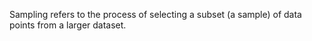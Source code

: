 Sampling refers to the process of selecting a subset (a sample) of data points from a larger dataset.
